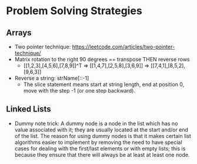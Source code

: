 # Problem Solving Strategies

## Arrays
* Two pointer technique: https://leetcode.com/articles/two-pointer-technique/
* Matrix rotation to the right 90 degrees == transpose THEN reverse rows
    * [[1,2,3],[4,5,6],[7,8,9]]^T => [[1,4,7],[2,5,8],[3,6,9]] => [[7,4,1],[8,5,2],[9,6,3]]
* Reverse a string: strName[::-1]
    * The slice statement means start at string length, end at position 0, move with the step -1 (or one step backward).

## Linked Lists
* Dummy note trick: A dummy node is a node in the list which has no value associated with it; they are usually located at the start and/or end of the list. The reason for using dummy nodes is that it makes certain list algorithms easier to implement by removing the need to have special cases for dealing with the first/last elements or with empty lists; this is because they ensure that there will always be at least at least one node.